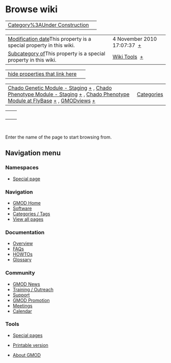 



<span id="top"></span>




# <span dir="auto">Browse wiki</span>






|  |  |
|----|----|
| [Category%3AUnder Construction](/wiki/Category%3AUnder_Construction "Category%3AUnder Construction") |  |

|  |  |
|----|----|
| <span class="smw-highlighter" data-type="1" state="inline" data-title="Property"><span class="smwbuiltin">[Modification date](/wiki/Property:Modification_date "Property:Modification date")</span><span class="smwttcontent">This property is a special property in this wiki.</span></span> | <span class="smwb-value">4 November 2010 17:07:37  <span class="smwsearch">[+](/wiki/Special%3ASearchByProperty/Modification-20date/4-20November-202010-2017:07:37 "Special%3ASearchByProperty/Modification-20date/4-20November-202010-2017:07:37")</span></span> |
| <span class="smw-highlighter" data-type="1" state="inline" data-title="Property"><span class="smwbuiltin">[Subcategory of](/wiki/Property:Subcategory_of "Property:Subcategory of")</span><span class="smwttcontent">This property is a special property in this wiki.</span></span> | <span class="smwb-value">[Wiki Tools](/wiki/Category%3AWiki_Tools "Category%3AWiki Tools")  <span class="smwsearch">[+](/wiki/Special%3ASearchByProperty/Subcategory-20of/Wiki-20Tools "Special%3ASearchByProperty/Subcategory-20of/Wiki-20Tools")</span></span> |

<span id="smw_browse_incoming"></span>

|  |  |
|----|----|
| [hide properties that link here](/mediawiki/index.php?title=Special:Browse&offset=0&dir=out&article=Category%3AUnder+Construction)  |  |

|  |  |
|----|----|
| <span class="smwb-ivalue">[Chado Genetic Module - Staging](/wiki/Chado_Genetic_Module_-_Staging "Chado Genetic Module - Staging") <span class="smwbrowse">[+](/wiki/Special%3ABrowse/Chado-20Genetic-20Module-20-2D-20Staging "Special%3ABrowse/Chado-20Genetic-20Module-20-2D-20Staging")</span></span> , <span class="smwb-ivalue">[Chado Phenotype Module - Staging](/wiki/Chado_Phenotype_Module_-_Staging "Chado Phenotype Module - Staging") <span class="smwbrowse">[+](/wiki/Special%3ABrowse/Chado-20Phenotype-20Module-20-2D-20Staging "Special%3ABrowse/Chado-20Phenotype-20Module-20-2D-20Staging")</span></span> , <span class="smwb-ivalue">[Chado Phenotype Module at FlyBase](/wiki/Chado_Phenotype_Module_at_FlyBase "Chado Phenotype Module at FlyBase") <span class="smwbrowse">[+](/wiki/Special%3ABrowse/Chado-20Phenotype-20Module-20at-20FlyBase "Special%3ABrowse/Chado-20Phenotype-20Module-20at-20FlyBase")</span></span> , <span class="smwb-ivalue">[GMODviews](/wiki/GMODviews "GMODviews") <span class="smwbrowse">[+](/wiki/Special%3ABrowse/GMODviews "Special%3ABrowse/GMODviews")</span></span> | [Categories](/wiki/Special%3ACategories "Special%3ACategories") |

|     |     |
|-----|-----|
|     |     |

 

Enter the name of the page to start browsing from.  








## Navigation menu



### Namespaces

- <span id="ca-nstab-special">[Special
  page](/wiki/Special%3ABrowse/Category%3AUnder_Construction "This is a special page, you cannot edit the page itself")</span>


### 




<a href="/wiki/Main_Page"
style="background-image: url(http://gmod.org/images/GMOD-cogs.png);"
title="Visit the main page"></a>


### Navigation



- <span id="n-GMOD-Home">[GMOD Home](/wiki/Main_Page)</span>
- <span id="n-Software">[Software](/wiki/GMOD_Components)</span>
- <span id="n-Categories-.2F-Tags">[Categories /
  Tags](/wiki/Categories)</span>
- <span id="n-View-all-pages">[View all
  pages](/wiki/Special:AllPages)</span>




### Documentation



- <span id="n-Overview">[Overview](/wiki/Overview)</span>
- <span id="n-FAQs">[FAQs](/wiki/Category%3AFAQ)</span>
- <span id="n-HOWTOs">[HOWTOs](/wiki/Category%3AHOWTO)</span>
- <span id="n-Glossary">[Glossary](/wiki/Glossary)</span>




### Community



- <span id="n-GMOD-News">[GMOD News](/wiki/GMOD_News)</span>
- <span id="n-Training-.2F-Outreach">[Training /
  Outreach](/wiki/Training_and_Outreach)</span>
- <span id="n-Support">[Support](/wiki/Support)</span>
- <span id="n-GMOD-Promotion">[GMOD
  Promotion](/wiki/GMOD_Promotion)</span>
- <span id="n-Meetings">[Meetings](/wiki/Meetings)</span>
- <span id="n-Calendar">[Calendar](/wiki/Calendar)</span>




### Tools



- <span id="t-specialpages"><a href="/wiki/Special%3ASpecialPages" accesskey="q"
  title="A list of all special pages [q]">Special pages</a></span>
- <span id="t-print"><a
  href="/mediawiki/index.php?title=Special%3ABrowse/Category%3AUnder_Construction&amp;printable=yes"
  rel="alternate" accesskey="p"
  title="Printable version of this page [p]">Printable version</a></span>





- <span id="footer-places-about">[About
  GMOD](/wiki/GMOD%3AAbout "GMOD%3AAbout")</span>

<!-- -->





